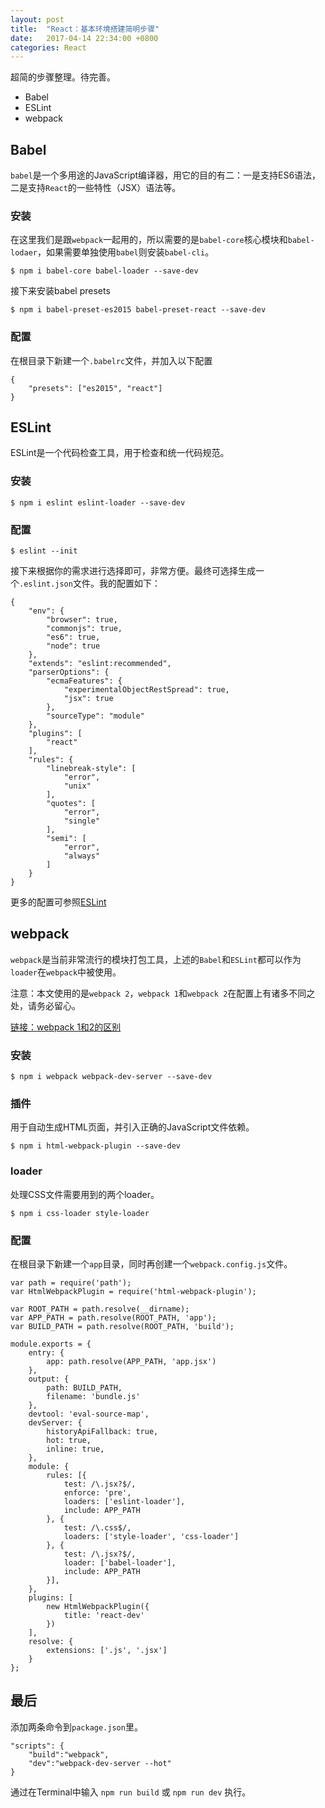 ```yaml
---
layout: post
title:  "React：基本环境搭建简明步骤"
date:   2017-04-14 22:34:00 +0800
categories: React
---
```

超简的步骤整理。待完善。

- Babel
- ESLint
- webpack

## Babel

`babel`是一个多用途的JavaScript编译器，用它的目的有二：一是支持ES6语法，二是支持`React`的一些特性（JSX）语法等。

### 安装

在这里我们是跟`webpack`一起用的，所以需要的是`babel-core`核心模块和`babel-lodaer`，如果需要单独使用`babel`则安装`babel-cli`。

    $ npm i babel-core babel-loader --save-dev

接下来安装babel presets

    $ npm i babel-preset-es2015 babel-preset-react --save-dev
    
### 配置

在根目录下新建一个`.babelrc`文件，并加入以下配置

    {
        "presets": ["es2015", "react"]
    }

## ESLint

ESLint是一个代码检查工具，用于检查和统一代码规范。

### 安装

    $ npm i eslint eslint-loader --save-dev

### 配置

    $ eslint --init

接下来根据你的需求进行选择即可，非常方便。最终可选择生成一个`.eslint.json`文件。我的配置如下：

    {
        "env": {
            "browser": true,
            "commonjs": true,
            "es6": true,
            "node": true
        },
        "extends": "eslint:recommended",
        "parserOptions": {
            "ecmaFeatures": {
                "experimentalObjectRestSpread": true,
                "jsx": true
            },
            "sourceType": "module"
        },
        "plugins": [
            "react"
        ],
        "rules": {
            "linebreak-style": [
                "error",
                "unix"
            ],
            "quotes": [
                "error",
                "single"
            ],
            "semi": [
                "error",
                "always"
            ]
        }
    }

更多的配置可参照[ESLint](http://eslint.org)

## webpack

`webpack`是当前非常流行的模块打包工具，上述的`Babel`和`ESLint`都可以作为`loader`在`webpack`中被使用。

注意：本文使用的是`webpack 2`，`webpack 1`和`webpack 2`在配置上有诸多不同之处，请务必留心。

[链接：webpack 1和2的区别](https://webpack.js.org/guides/migrating/)

### 安装

    $ npm i webpack webpack-dev-server --save-dev
    
### 插件

用于自动生成HTML页面，并引入正确的JavaScript文件依赖。

    $ npm i html-webpack-plugin --save-dev

### loader

处理CSS文件需要用到的两个loader。

    $ npm i css-loader style-loader

### 配置

在根目录下新建一个`app`目录，同时再创建一个`webpack.config.js`文件。

    var path = require('path');
    var HtmlWebpackPlugin = require('html-webpack-plugin');
    
    var ROOT_PATH = path.resolve(__dirname);
    var APP_PATH = path.resolve(ROOT_PATH, 'app');
    var BUILD_PATH = path.resolve(ROOT_PATH, 'build');
    
    module.exports = {
        entry: {
            app: path.resolve(APP_PATH, 'app.jsx')
        },
        output: {
            path: BUILD_PATH,
            filename: 'bundle.js'
        },
        devtool: 'eval-source-map',
        devServer: {
            historyApiFallback: true,
            hot: true,
            inline: true,
        },
        module: {
            rules: [{
                test: /\.jsx?$/,
                enforce: 'pre',
                loaders: ['eslint-loader'],
                include: APP_PATH
            }, {
                test: /\.css$/,
                loaders: ['style-loader', 'css-loader']
            }, {
                test: /\.jsx?$/,
                loader: ['babel-loader'],
                include: APP_PATH
            }],
        },
        plugins: [
            new HtmlWebpackPlugin({
                title: 'react-dev'
            })
        ],
        resolve: {
            extensions: ['.js', '.jsx']
        }
    };

## 最后

添加两条命令到`package.json`里。

    "scripts": {
        "build":"webpack",
        "dev":"webpack-dev-server --hot"
    }

通过在Terminal中输入 `npm run build` 或 `npm run dev` 执行。